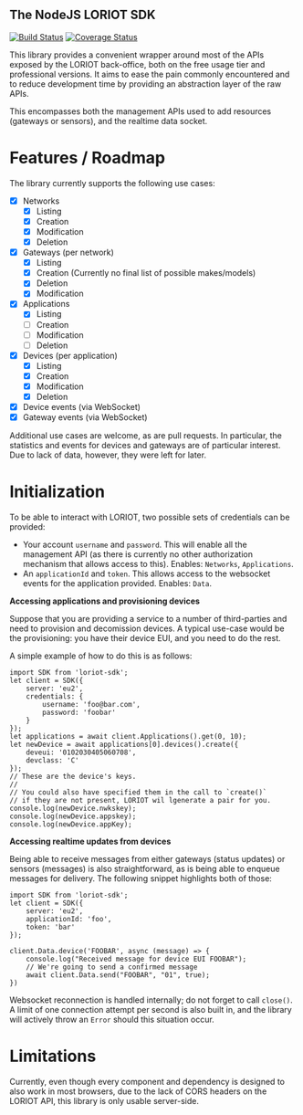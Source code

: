 The NodeJS LORIOT SDK
------------

[![Build Status](https://travis-ci.org/srenauld/loriot-sdk.svg?branch=master)](https://travis-ci.org/srenauld/loriot-sdk) [![Coverage Status](https://coveralls.io/repos/github/srenauld/loriot-sdk/badge.svg?branch=master)](https://coveralls.io/github/srenauld/loriot-sdk?branch=master) 

This library provides a convenient wrapper around most of the 
APIs exposed by the LORIOT back-office, both on the free usage tier and 
professional versions. It aims to ease the pain commonly encountered and to 
reduce  development time by providing an abstraction layer of the raw APIs.

This encompasses both the management APIs used to add resources (gateways or 
sensors), and the realtime data socket.

# Features / Roadmap

The library currently supports the following use cases:

- [x] Networks
  - [x] Listing
  - [x] Creation
  - [x] Modification
  - [x] Deletion

- [x] Gateways (per network)
  - [x] Listing
  - [x] Creation (Currently no final list of possible makes/models)
  - [x] Deletion
  - [x] Modification

- [x] Applications
  - [x] Listing
  - [ ] Creation
  - [ ] Modification
  - [ ] Deletion

- [x] Devices (per application)
  - [x] Listing
  - [x] Creation
  - [x] Modification
  - [x] Deletion

- [x] Device events (via WebSocket)
- [x] Gateway events (via WebSocket)

Additional use cases are welcome, as are pull requests. In particular, 
the statistics and events for devices and gateways are of particular 
interest. Due to lack of data, however, they were left for later.

# Initialization

To be able to interact with LORIOT, two possible sets of credentials can 
be provided:

- Your account `username` and `password`. This will enable all the 
management API (as there is currently no other authorization mechanism 
that allows access to this). Enables: `Networks`, `Applications`.
- An `applicationId` and `token`. This allows access to the websocket 
events for the application provided. Enables: `Data`.

**Accessing applications and provisioning devices**

Suppose that you are providing a service to a number of third-parties and 
need to provision and decomission devices. A typical use-case would be 
the provisioning: you have their device EUI, and you need to do the rest.

A simple example of how to do this is as follows:

    import SDK from 'loriot-sdk';
    let client = SDK({
        server: 'eu2',
        credentials: {
            username: 'foo@bar.com',
            password: 'foobar'
        }
    });
    let applications = await client.Applications().get(0, 10);
    let newDevice = await applications[0].devices().create({
        deveui: '0102030405060708',
        devclass: 'C'
    });
    // These are the device's keys.
    //
    // You could also have specified them in the call to `create()`
    // if they are not present, LORIOT wil lgenerate a pair for you.
    console.log(newDevice.nwkskey);
    console.log(newDevice.appskey);
    console.log(newDevice.appKey);

**Accessing realtime updates from devices**

Being able to receive messages from either gateways (status updates) or sensors 
(messages) is also straightforward, as is being able to enqueue messages for 
delivery. The following snippet highlights both of those:

    import SDK from 'loriot-sdk';
    let client = SDK({
        server: 'eu2',
        applicationId: 'foo',
        token: 'bar'
    });

    client.Data.device('FOOBAR', async (message) => {
        console.log("Received message for device EUI FOOBAR");
        // We're going to send a confirmed message
        await client.Data.send("FOOBAR", "01", true);
    })

Websocket reconnection is handled internally; do not forget to call 
`close()`. A limit of one connection attempt per second is also built in,
and the library will actively throw an `Error` should this situation occur.

# Limitations

Currently, even though every component and dependency is designed to 
also work in most browsers, due to the lack of CORS headers on the 
LORIOT API, this library is only usable server-side.
